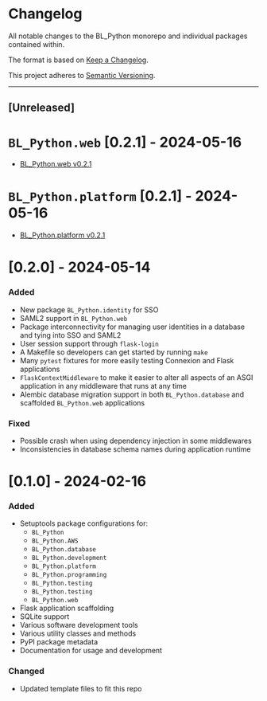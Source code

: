 # Changelog
All notable changes to the BL_Python monorepo and individual packages contained within.

The format is based on [Keep a Changelog](https://keepachangelog.com/en/1.1.0/).

This project adheres to [Semantic Versioning](https://semver.org/spec/v2.0.0.html).

---

## [Unreleased]

# `BL_Python.web` [0.2.1] - 2024-05-16
- [BL_Python.web v0.2.1](https://github.com/uclahs-cds/BL_Python/blob/BL_Python.web-v0.2.1/src/web/CHANGELOG.md#021---2024-05-16)

# `BL_Python.platform` [0.2.1] - 2024-05-16
- [BL_Python.platform v0.2.1](https://github.com/uclahs-cds/BL_Python/blob/BL_Python.platform-v0.2.1/src/platform/CHANGELOG.md#021---2024-05-16)

# [0.2.0] - 2024-05-14
### Added
- New package `BL_Python.identity` for SSO
- SAML2 support in `BL_Python.web`
- Package interconnectivity for managing user identities in a database and tying into SSO and SAML2
- User session support through `flask-login`
- A Makefile so developers can get started by running `make`
- Many `pytest` fixtures for more easily testing Connexion and Flask applications
- `FlaskContextMiddleware` to make it easier to alter all aspects of an ASGI application in any middleware that runs at any time
- Alembic database migration support in both `BL_Python.database` and scaffolded `BL_Python.web` applications

### Fixed
- Possible crash when using dependency injection in some middlewares
- Inconsistencies in database schema names during application runtime

# [0.1.0] - 2024-02-16
### Added
- Setuptools package configurations for:
  - `BL_Python`
  - `BL_Python.AWS`
  - `BL_Python.database`
  - `BL_Python.development`
  - `BL_Python.platform`
  - `BL_Python.programming`
  - `BL_Python.testing`
  - `BL_Python.testing`
  - `BL_Python.web`
- Flask application scaffolding
- SQLite support
- Various software development tools
- Various utility classes and methods
- PyPI package metadata
- Documentation for usage and development

### Changed
- Updated template files to fit this repo
